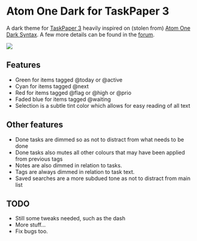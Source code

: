 # Atom One Dark for TaskPaper 3

A dark theme for [TaskPaper 3](http://taskpaper.com) heavily inspired on (stolen from) [Atom One Dark Syntax](https://github.com/atom/one-dark-syntax).
A few more details can be found in the [forum](http://support.hogbaysoftware.com/t/theme-dark-theme-based-on-atom-one-dark-syntax/1297).

![](https://raw.githubusercontent.com/pslobo/TaskPaper-Atom-One-Dark/master/Preview.png)

## Features

- Green for items tagged @today or @active
- Cyan for items tagged @next
- Red for items tagged @flag  or @high or @prio
- Faded blue for items tagged @waiting
- Selection is a subtle tint color which allows for easy reading of all text

## Other features

- Done tasks are dimmed so as not to distract from what needs to be done
- Done tasks also mutes all other colours that may have been applied from previous tags
- Notes are also dimmed in relation to tasks.
- Tags are always dimmed in relation to task text.
- Saved searches are a more subdued tone as not to distract from main list

## TODO

- Still some tweaks needed, such as the dash
- More stuff...
- Fix bugs too.
